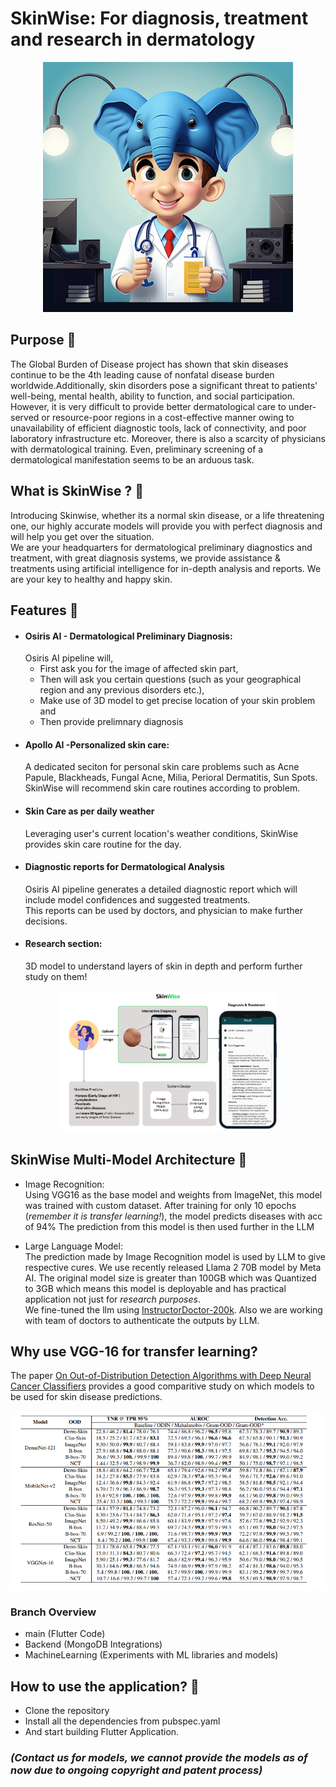 # SkinWise:  For diagnosis, treatment and research in dermatology

<div align="center">
 <img src="assets/logo.png" width=400px/>
</div>

## Purpose 🎯
The Global Burden of Disease project has shown that skin diseases continue to be the 4th leading cause of nonfatal disease burden worldwide.Additionally, skin disorders pose a significant threat to patients' well-being, mental health, ability to function, and social participation. However, it is very difficult to provide better dermatological care to under-served or resource-poor regions in a cost-effective manner owing to unavailability of efficient diagnostic tools, lack of connectivity, and poor laboratory infrastructure etc. Moreover, there is also a scarcity of physicians with dermatological training. Even, preliminary screening of a dermatological manifestation seems to be an arduous task.

## What is SkinWise ? 👀
Introducing Skinwise, whether its a normal skin disease, or a life threatening one, our highly accurate models will provide you with perfect diagnosis and will help you get over the situation.<br>
We are your headquarters for dermatological preliminary diagnostics and treatment, with great diagnosis systems, we provide assistance & treatments using artificial intelligence for in-depth analysis and reports.
We are your key to healthy and happy skin.



## Features 🧠
- #### Osiris AI - Dermatological Preliminary Diagnosis: <br>
    Osiris AI pipeline will,
    - First ask you for the image of affected skin part, 
    - Then will ask you certain questions (such as your geographical region and any previous disorders etc.), 
    - Make use of 3D model to get precise location of your skin problem and 
    - Then provide prelimnary diagnosis
- #### Apollo AI -Personalized skin care: <br>
    A dedicated seciton for personal skin care problems such as Acne Papule, Blackheads, Fungal Acne, Milia, Perioral Dermatitis, Sun Spots.<br>
    SkinWise will recommend skin care routines according to problem. 
- #### Skin Care as per daily weather<br>
    Leveraging user's current location's weather conditions, SkinWise provides skin care routine for the day.
- #### Diagnostic reports for Dermatological Analysis
    Osiris AI pipeline generates a detailed diagnostic report which will include model confidences and suggested treatments.<br>
    This reports can be used by doctors, and physician to make further decisions. 
- #### Research section:
    3D model to understand layers of skin in depth and perform further study on them!

<div align="center">
 <img src="assets/MacBook Air - 1 (5).png" width=69%/>
</div>

## SkinWise Multi-Model Architecture 🤖
- Image Recognition:<br> 
Using VGG16 as the base model and weights from ImageNet, this model was trained with custom dataset.
After training for only 10 epochs (*remember it is transfer learning!*), the model predicts diseases with acc of 94%
The prediction from this model is then used further in the LLM

- Large Language Model: <br>
The prediction made by Image Recognition model is used by LLM to give respective cures.
We use recently released Llama 2 70B model by Meta AI.
The original model size is greater than 100GB which was Quantized to 3GB which means this model is deployable and has practical application not just for *research purposes*.<br> We fine-tuned the llm using [InstructorDoctor-200k](https://drive.google.com/u/0/uc?id=1lyfqIwlLSClhgrCutWuEe_IACNq6XNUt&export=download).
Also we are working with team of doctors to authenticate the outputs by LLM.




## Why use VGG-16 for transfer learning?
The paper [On Out-of-Distribution Detection Algorithms with Deep Neural Cancer Classifiers](https://openaccess.thecvf.com/content_CVPRW_2020/papers/w42/Pacheco_On_Out-of-Distribution_Detection_Algorithms_With_Deep_Neural_Skin_Cancer_Classifiers_CVPRW_2020_paper.pdf) provides a good comparitive study on which models to be used for skin disease predictions.

<div align="center">
 <img src="assets/image.png" width=700px/>
</div>

### Branch Overview
- main (Flutter Code)
- Backend (MongoDB Integrations)
- MachineLearning (Experiments with ML libraries and models)

## How to use the application? 📲
-  Clone the repository
- Install all the dependencies from pubspec.yaml
- And start building Flutter Application.

### *(Contact us for models, we cannot provide the models as of now due to ongoing copyright and patent process)* 

